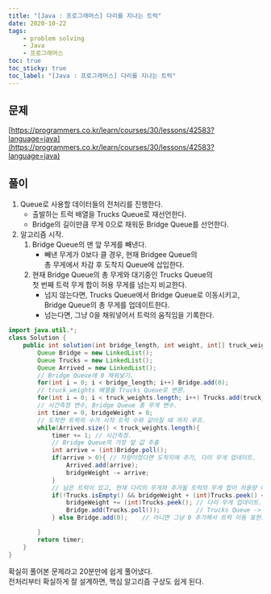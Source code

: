 ```yaml
---
title: "[Java : 프로그래머스] 다리를 지나는 트럭"
date: 2020-10-22
tags:
    - problem solving
    - Java
    - 프로그래머스
toc: true
toc_sticky: true
toc_label: "[Java : 프로그래머스] 다리를 지나는 트럭"
---
```

## 문제
[https://programmers.co.kr/learn/courses/30/lessons/42583?language=java](https://programmers.co.kr/learn/courses/30/lessons/42583?language=java)

## 풀이

1. Queue로 사용할 데이터들의 전처리를 진행한다.
    - 출발하는 트럭 배열을 Trucks Queue로 재선언한다.
    - Bridge의 길이만큼 무게 0으로 채워둔 Bridge Queue를 선언한다.
2. 알고리즘 시작.
    1. Bridge Queue의 맨 앞 무게를 빼낸다.
        - 빼낸 무게가 0보다 클 경우, 현재 Bridgee Queue의  
        총 무게에서 차감 후 도착지 Queue에 삽입한다.
    2. 현재 Bridge Queue의 총 무게와 대기중인 Trucks Queue의  
    첫 번째 트럭 무게 합이 허용 무게를 넘는지 비교한다.
        - 넘지 않는다면, Trucks Queue에서 Bridge Queue로 이동시키고,  
        Bridge Queue의 총 무게를 업데이트한다.
        - 넘는다면, 그냥 0을 채워넣어서 트럭의 움직임을 기록한다.

```java
import java.util.*;
class Solution {
    public int solution(int bridge_length, int weight, int[] truck_weights) {
        Queue Bridge = new LinkedList();
        Queue Trucks = new LinkedList();
        Queue Arrived = new LinkedList();
        // Bridge Queue에 0 채워넣기.
        for(int i = 0; i < bridge_length; i++) Bridge.add(0);
        // truck_weights 배열을 Trucks Queue로 변환.
        for(int i = 0; i < truck_weights.length; i++) Trucks.add(truck_weights[i]);
        // 시간측정 변수, Bridge Queue 총 무게 변수.
        int timer = 0, bridgeWeight = 0;
        // 도착한 트럭의 수가 시작 트럭 수와 같아질 때 까지 루프.
        while(Arrived.size() < truck_weights.length){
            timer += 1; // 시간측정.
            // Bridge Queue의 가장 앞 값 추출
            int arrive = (int)Bridge.poll();
            if(arrive > 0){ // 차량이었다면 도착지에 추가, 다리 무게 업데이트.
                Arrived.add(arrive);
                bridgeWeight -= arrive;
            }
            // 남은 트럭이 있고, 현재 다리의 무게와 추가될 트럭의 무게 합이 허용량 내라면,
            if(!Trucks.isEmpty() && bridgeWeight + (int)Trucks.peek() <= weight){
                bridgeWeight += (int)Trucks.peek(); // 다리 무게 업데이트.
                Bridge.add(Trucks.poll());          // Trucks Queue -> Bridge Queue 이동.
            } else Bridge.add(0);    // 아니면 그냥 0 추가해서 트럭 이동 표현.

        }
        return timer;
    }
}
```
  
확실히 풀어본 문제라고 20분만에 쉽게 풀어냈다.  
전처리부터 확실하게 잘 설계하면, 핵심 알고리즘 구상도 쉽게 된다.  